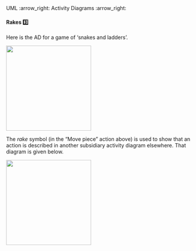 <div id="path">UML :arrow_right: Activity Diagrams :arrow_right:</div>

<div id="title">

#### Rakes :three:

</div>

<div id="body">

Here is the AD for a game of  ‘snakes and ladders’.

<img src="{{baseUrl}}/uml/activityDiagrams/basicNotations/rakes/images/snakesAndLadders.png" height="230" />
<p/>

</tip-box>

The _rake_ symbol (in the “Move piece” action above) is used to show that an action is described in another subsidiary activity diagram elsewhere. That diagram is given below.

<img src="{{baseUrl}}/uml/activityDiagrams/basicNotations/rakes/images/movePiece.png" height="230" />
<p/>

</div>

<div id="extras">
</div>

</div>
